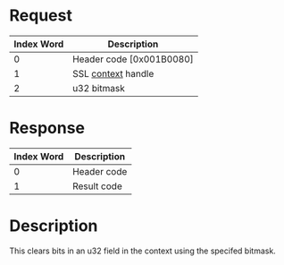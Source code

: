 # Request

| Index Word | Description                                         |
|------------|-----------------------------------------------------|
| 0          | Header code \[0x001B0080\]                          |
| 1          | SSL [context](SSLC:CreateContext "wikilink") handle |
| 2          | u32 bitmask                                         |

# Response

| Index Word | Description |
|------------|-------------|
| 0          | Header code |
| 1          | Result code |

# Description

This clears bits in an u32 field in the context using the specifed
bitmask.